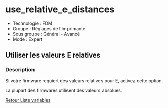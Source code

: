 # use_relative_e_distances

* Technologie : FDM
* Groupe : Réglages de l'Imprimante
* Sous groupe : Général - Avancé
* Mode : Expert

## Utiliser les valeurs E relatives

### Description

Si votre firmware requiert des valeurs relatives pour E, activez cette option.

La plupart des firmwares utilisent des valeurs absolues.

[Retour Liste variables](variable_list.md)